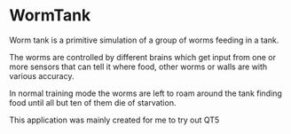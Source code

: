 # WormTank
Worm tank is a primitive simulation of a group of worms feeding in a tank.

The worms are controlled by different brains which get input from one or more sensors that can tell it where food, other worms or walls are with various accuracy.

In normal training mode the worms are left to roam around the tank finding food until all but ten of them die of starvation.

This application was mainly created for me to try out QT5
